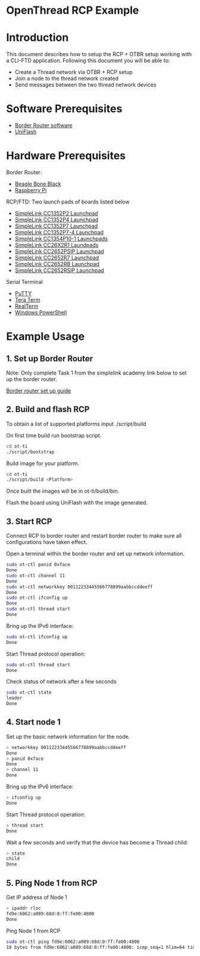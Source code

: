 # OpenThread RCP Example


# Introduction
This document describes how to setup the RCP + OTBR setup working with a CLI-FTD application. Following this document you will be able to: 
* Create a Thread network via OTBR + RCP setup
* Join a node to the thread network created 
* Send messages between the two thread network devices

# Software Prerequisites
- [Border Router software](https://github.com/openthread/ot-br-posix)
- [UniFlash](https://www.ti.com/tool/UNIFLASH)
# Hardware Prerequisites
Border Router:
- [Beagle Bone Black](https://www.beagleboard.org/boards/beaglebone-black)
- [Raspberry Pi](https://www.raspberrypi.com/)

RCP/FTD: Two launch pads of boards listed below
 
- [SimpleLink CC1352P2 Launchpad](https://www.ti.com/tool/LAUNCHXL-CC1352P)
- [SimpleLink CC1352P4 Launchpad](https://www.ti.com/tool/LAUNCHXL-CC1352P)
- [SimpleLink CC1352P7 Launchpad](https://www.ti.com/tool/LP-CC1352P7)
- [SimpleLink CC1352P7-4 Launchpad](https://www.ti.com/tool/LP-CC1352P7)
- [SimpleLink CC1354P10-1 Launchpads](https://www.ti.com/tool/LP-EM-CC1354P10)
- [SimpleLink CC26X2R1 Laundpads](https://www.ti.com/tool/LAUNCHXL-CC26X2R1)
- [SimpleLink CC2652PSIP Launchpad](https://www.ti.com/tool/LP-CC2652RSIP)
- [SimpleLink CC2652R7 Launchpad](https://www.ti.com/tool/LP-CC2652R7)
- [SimpleLink CC2652RB Launchpad](https://www.ti.com/tool/LP-CC2652RB)  
- [SimpleLink CC2652RSIP Launchpad](https://www.ti.com/tool/LP-CC2652RSIP)

Serial Terminal
- [PuTTY](https://www.chiark.greenend.org.uk/~sgtatham/putty/latest.html)
- [Tera Term](https://osdn.net/projects/ttssh2/releases)
- [RealTerm](https://sourceforge.net/projects/realterm/)
- [Windows PowerShell](https://learn.sparkfun.com/tutorials/terminal-basics/command-line-windows-mac-linux)


# Example Usage

## 1. Set up Border Router

Note: Only complete Task 1 from the simplelink academy link below to set up the border router.

[Border router set up guide](https://dev.ti.com/tirex/explore/node?node=A__AUviXt3yUXFwOz5WHh5IlQ__com.ti.SIMPLELINK_ACADEMY_CC13XX_CC26XX_SDK__AfkT0vQ__LATEST&search=thread) 



## 2. Build and flash RCP

To obtain a list of supported platforms input ./script/build

On first time build run bootstrap script.
```bash
cd ot-ti
./script/bootstrap
```
Build image for your platform.
```bash
cd ot-ti
./script/build <Platform>
```
Once built the images will be in ot-ti/build/bin.

Flash the board using UniFlash with the image generated.
## 3. Start RCP

Connect RCP to border router and restart border router to make sure all configurations have taken effect.

Open a terminal within the border router and set up network information.

```bash
sudo ot-ctl panid 0xface
Done
sudo ot-ctl channel 11
Done
sudo ot-ctl networkkey 00112233445566778899aabbccddeeff
Done
sudo ot-ctl ifconfig up
Done
sudo ot-ctl thread start
Done
```
Bring up the IPv6 interface:
```bash
sudo ot-ctl ifconfig up
Done
```

Start Thread protocol operation:

```bash
sudo ot-ctl thread start
Done
```
Check status of network after a few seconds
```bash
sudo ot-ctl state
leader
Done
```

## 4. Start node 1
Set up the basic network information for the node.


```bash
> networkkey 00112233445566778899aabbccddeeff
Done
> panid 0xface
Done
> channel 11
Done
```


Bring up the IPv6 interface:

```bash
> ifconfig up
Done
```

Start Thread protocol operation:

```bash
> thread start
Done
```

Wait a few seconds and verify that the device has become a Thread child:

```bash
> state
child
Done
```



## 5. Ping Node 1 from RCP

Get IP address of Node 1

```bash
> ipaddr rloc
fd9e:6062:a089:68d:0:ff:fe00:4800
Done
```

Ping Node 1 from RCP
```bash
sudo ot-ctl ping fd9e:6062:a089:68d:0:ff:fe00:4800
18 bytes from fd9e:6062:a089:68d:0:ff:fe00:4800: icmp_seq=1 hlim=64 time=24ms
```
